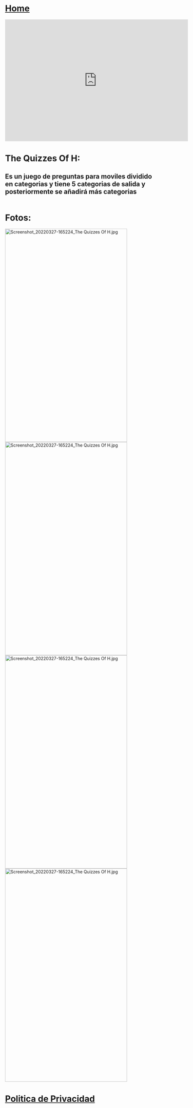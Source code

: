# [Home](https://nyan-city-studios.github.io)

<iframe width="600" height="400" src="https://www.youtube.com/embed/apjuvphcYcQ" title="YouTube video player" frameborder="0" allow="accelerometer; autoplay; clipboard-write; encrypted-media; gyroscope; picture-in-picture" allowfullscreen></iframe>

# The Quizzes Of H:

## Es un juego de preguntas para moviles dividido en categorias y tiene 5 categorias de salida y posteriormente se añadirá más categorias

<div class="app_store_links"><a href="https://play.google.com/store/apps/details?id=com.H_Elprogramador.TheQuizzesOfH" data-label="google_play" class="google_play_btn store_btn"><img srcset="https://helprogramador.github.io/The-Quizzes-Of-H/5a902dbf7f96951c82922875.png"></a></div>

# Fotos:

<img src="https://user-images.githubusercontent.com/100703882/163763745-cbe06799-b67b-4c66-be62-cb1599bb35bd.jpg" alt="Screenshot_20220327-165224_The Quizzes Of H.jpg" width="400" height="700" style="margin-right:0px" data-image-whitelisted="" class="CToWUd">

<img src="https://user-images.githubusercontent.com/100703882/163763747-083caeac-b413-4496-9ca2-c91974142f91.jpg" alt="Screenshot_20220327-165224_The Quizzes Of H.jpg" width="400" height="700" style="margin-right:0px" data-image-whitelisted="" class="CToWUd">

<img src="https://user-images.githubusercontent.com/100703882/163763748-38fd5582-0a39-4ca9-9493-af9b5608d7f1.jpg" alt="Screenshot_20220327-165224_The Quizzes Of H.jpg" width="400" height="700" style="margin-right:0px" data-image-whitelisted="" class="CToWUd">

<img src="https://user-images.githubusercontent.com/100703882/163763749-cad7cc33-0a2a-44ae-98d9-7f4a3bc5df91.jpg" alt="Screenshot_20220327-165224_The Quizzes Of H.jpg" width="400" height="700" style="margin-right:0px" data-image-whitelisted="" class="CToWUd">

# [Politica de Privacidad](https://nyan-city-studios.github.io/The-Quizzes-Of-H/Politica-de-privacidad)
